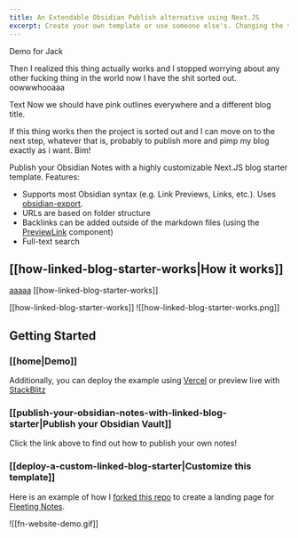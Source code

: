 ```yaml
---
title: An Extendable Obsidian Publish alternative using Next.JS
excerpt: Create your own template or use someone else's. Changing the template is a matter of updating one line
---
```

Demo for Jack


Then I realized this thing actually works and I stopped worrying about any other fucking thing in the world now I have the shit sorted out. oowwwhooaaa

Text Now we should have pink outlines everywhere and a different blog title.

If this thing works then the project is sorted out and I can move on to the next step, whatever that is, probably to publish more and pimp my blog exactly as i want. Bim!

Publish your Obsidian Notes with a highly customizable Next.JS blog starter template. Features:
- Supports most Obsidian syntax (e.g. Link Previews,  Links, etc.). Uses [obsidian-export](https://github.com/zoni/obsidian-export).
- URLs are based on folder structure
- Backlinks can be added outside of the markdown files (using the [PreviewLink](https://github.com/matthewwong525/linked-blog-starter/blob/main/components/misc/preview-link.tsx) component)
- Full-text search

## [[how-linked-blog-starter-works|How it works]]

[aaaaa](www.google.com)
[[how-linked-blog-starter-works]]

[[how-linked-blog-starter-works]]
![[how-linked-blog-starter-works.png]]
## Getting Started
### [[home|Demo]]
Additionally, you can deploy the example using [Vercel](https://vercel.com/new/git/external?repository-url=https://github.com/matthewwong525/linked-blog-starter&project-name=linked-blog-starter&repository-name=linked-blog-starter) or preview live with [StackBlitz](https://stackblitz.com/github/matthewwong525/linked-blog-starter)

### [[publish-your-obsidian-notes-with-linked-blog-starter|Publish your Obsidian Vault]]
Click the link above to find out how to publish your own notes!

### [[deploy-a-custom-linked-blog-starter|Customize this template]]
Here is an example of how I [forked this repo](https://github.com/fleetingnotes/fleeting-notes-website) to create a landing page for [Fleeting Notes](https://www.fleetingnotes.app/).

![[fn-website-demo.gif]]


